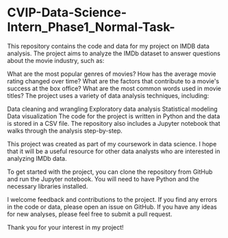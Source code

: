 # CVIP-Data-Science-Intern_Phase1_Normal-Task-
This repository contains the code and data for my project on IMDB data analysis. The project aims to analyze the IMDb dataset to answer questions about the movie industry, such as:

What are the most popular genres of movies?
How has the average movie rating changed over time?
What are the factors that contribute to a movie's success at the box office?
What are the most common words used in movie titles?
The project uses a variety of data analysis techniques, including:

Data cleaning and wrangling
Exploratory data analysis
Statistical modeling
Data visualization
The code for the project is written in Python and the data is stored in a CSV file. The repository also includes a Jupyter notebook that walks through the analysis step-by-step.

This project was created as part of my coursework in data science. I hope that it will be a useful resource for other data analysts who are interested in analyzing IMDb data.

To get started with the project, you can clone the repository from GitHub and run the Jupyter notebook. You will need to have Python and the necessary libraries installed.

I welcome feedback and contributions to the project. If you find any errors in the code or data, please open an issue on GitHub. If you have any ideas for new analyses, please feel free to submit a pull request.

Thank you for your interest in my project!

